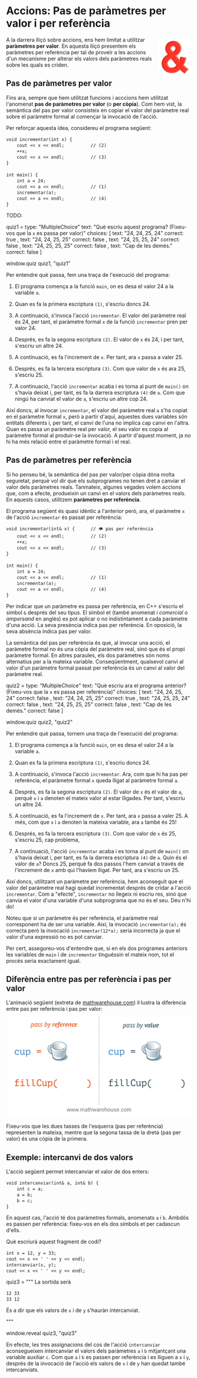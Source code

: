# Accions: Pas de paràmetres per valor i per referència

<img src='././referencies.png' style='height: 8em; float: right; margin: 0 0 1em 1em;'/>

A la darrera lliçó sobre accions, ens hem limitat a utilitzar
**paràmetres per valor**. En aquesta lliçó presentem els paràmetres
per referència per tal de proveïr a les accions d'un mecanisme per
alterar els valors dels paràmetres reals sobre les quals es criden.

## Pas de paràmetres per valor

Fins ara, sempre que hem utilitzat funcions i acccions hem utilitzat
l'anomenat **pas de paràmetres per valor** (o **per còpia**). Com hem vist, la
semàntica del pas per valor consisteix en copiar el valor del paràmetre real
sobre el paràmetre formal al començar la invocació de l'acció.

Per reforçar aquesta idea, considereu el programa següent:

```c++c++
void incrementar(int x) {
    cout << x << endl;          // (2)
    ++x;
    cout << x << endl;          // (3)
}

int main() {
    int a = 24;
    cout << a << endl;          // (1)
    incrementar(a);
    cout << a << endl;          // (4)
}
```

TODO:

<div id='quiz1'></div>

quiz1 =
type: "MultipleChoice"
text: "Què escriu aquest programa? (Fixeu-vos que la `x` es passa per valor)"
choices: [
text: "24, 24, 25, 24"
correct: true
,
text: "24, 24, 25, 25"
correct: false
,
text: "24, 25, 25, 24"
correct: false
,
text: "24, 25, 25, 25"
correct: false
,
text: "Cap de les demés."
correct: false
]

window.quiz quiz1, "quiz1"

Per entendre què passa, fem una traça de l'execució del programa:

1. El programa comença a la funció `main`, on es desa el valor 24 a la variable
   `a`.

1. Quan es fa la primera escriptura `(1)`, s'escriu doncs 24.

1. A continuació, s'invoca l'acció `incrementar`. El valor del paràmetre real
   és 24, per tant, el paràmetre formal `x` de la funció `incrementar` pren
   per valor 24.

1. Després, es fa la segona escriptura `(2)`. El valor de `x`
   és 24, i per tant, s'escriu un altre 24.

1. A continuació, es fa l'increment de `x`. Per tant, ara `x` passa a valer 25.

1. Després, es fa la tercera escriptura `(3)`. Com que valor de `x`
   és ara 25, s'escriu 25.

1. A continuació, l'acció `incrementar` acaba i es torna al punt de `main()` on
   s'havia deixat i, per tant, es fa la darrera escriptura `(4)` de `a`. Com
   que ningú ha canviat el valor de `a`, s'escriu un altre cop 24.

Així doncs, al invocar `incrementar`, el valor del paràmetre real `a` s'ha
copiat en el paràmetre formal `x`, però a partir d'aquí, aquestes dues
variables són entitats diferents i, per tant, el canvi de l'una no implica cap
canvi en l'altra. Quan es passa un paràmetre real per valor, el seu valor es
copia al paràmetre formal al produir-se la invocació. A partir d'aquest
moment, ja no hi ha més relació entre el paràmetre formal i el real.

## Pas de paràmetres per referència

Si ho penseu bé, la semàntica del pas per valor/per còpia dóna molta
seguretat, perquè vol dir que els subprogrames no tenen dret a canviar el
valor dels paràmetres reals. Tanmateix, algunes vegades volem accions que,
com a efecte, produeixin un canvi en el valors dels paràmetres reals.
En aquests casos, utilitzem **paràmetres per referència**.

El programa següent és quasi idèntic a l'anterior però, ara,
el paràmetre `x` de l'acció `incrementar` és passat per referència:

```c++c++
void incrementar(int& x) {      // 👁 pas per referència
    cout << x << endl;          // (2)
    ++x;
    cout << x << endl;          // (3)
}

int main() {
    int a = 24;
    cout << a << endl;          // (1)
    incrementar(a);
    cout << a << endl;          // (4)
}
```

Per indicar que un paràmetre es passa per referència, en C++ s'escriu el
símbol `&` després del seu tipus. El símbol et (també anomenat _i comercial_ o
_ampersand_ en anglès) es pot aplicar o no indistintament a cada paràmetre
d'una acció. La seva presència indica pas per referència. En oposició, la seva
absència indica pas per valor.

La semàntica del pas per referència és que, al invocar una acció, el paràmetre
formal no és una còpia del paràmetre real, sinó que és el propi paràmetre formal.
En altres paraules, els dos paràmetres són noms alternatius per a la mateixa variable.
Conseqüentment, qualsevol canvi al valor d'un paràmetre formal passat per referència
és un canvi al valor del paràmetre real.

<div id='quiz2'></div>

quiz2 =
type: "MultipleChoice"
text: "Què escriu ara el programa anterior? (Fixeu-vos que la `x` es passa per referència)"
choices: [
text: "24, 24, 25, 24"
correct: false
,
text: "24, 24, 25, 25"
correct: true
,
text: "24, 25, 25, 24"
correct: false
,
text: "24, 25, 25, 25"
correct: false
,
text: "Cap de les demés."
correct: false
]

window.quiz quiz2, "quiz2"

Per entendre què passa, tornem una traça de l'execució del programa:

1. El programa comença a la funció `main`, on es desa el valor 24 a la variable
   `a`.

1. Quan es fa la primera escriptura `(1)`, s'escriu doncs 24.

1. A continuació, s'invoca l'acció `incrementar`. Ara, com que hi ha pas per
   referència, el paràmetre formal `x` queda lligat al paràmetre formal `a`.

1. Després, es fa la segona escriptura `(2)`. El valor de `x` és el valor de `a`,
   perquè `x` i `a` denoten el mateix valor al estar lligades.
   Per tant, s'escriu un altre 24.

1. A continuació, es fa l'increment de `x`. Per tant, ara `x` passa a valer 25.
   A més, com que `x` i `a` denoten la mateixa variable, ara `a` també és 25!

1. Després, es fa la tercera escriptura `(3)`. Com que valor de `x`
   és 25, s'escriu 25, cap problema,

1. A continuació, l'acció `incrementar` acaba i es torna al punt de `main()` on
   s'havia deixat i, per tant, es fa la darrera escriptura `(4)` de `a`. Quin
   és el valor de `a`? Doncs 25, perquè fa dos passos l'hem canviat a través
   de l'increment de `x` amb qui l'havíem lligat. Per tant,
   ara s'escriu un 25.

Així doncs, utilitzant un paràmetre per referència, hem aconseguit que el
valor del paràmetre real hagi quedat incrementat després de cridar a l'acció
`incrementar`. Com a "efecte", `incrementar` no llegeix ni escriu res, sinó que
canvia el valor d'una variable d'una subprograma que no és el seu. Déu n'hi do!

Noteu que si un paràmetre és per referència, el paràmetre real corresponent
ha de ser una variable. Així, la invocació `incrementar(a);` és correcta però
la invocació `incrementar(12*a);` seria incorrecta ja que el valor d'una expressió
no es pot canviar.

Per cert, assegureu-vos d'entendre que, si en els dos programes anteriors
les variables de `main` i de `incrementar` tinguéssin el mateix nom, tot el
procés seria exactament igual.

## Diferència entre pas per referència i pas per valor

L'animació següent (extreta de [mathwarehouse.com](https://www.mathwarehouse.com))
il·lustra la diferència entre pas per referència i pas per valor:

<center>
<img src='././pass-by-reference-vs-pass-by-value-animation.gif'>
</center>

Fixeu-vos que les dues tasses de l'esquerra (pas per referència) representen
la mateixa, mentre que la segona tassa de la dreta (pas per valor) és una
còpia de la primera.

## Exemple: intercanvi de dos valors

L'acció següent permet intercanviar el valor de dos enters:

```c++c++
void intercanviar(int& a, int& b) {
    int c = a;
    a = b;
    b = c;
}
```

En aquest cas, l'acció té dos paràmetres formals, anomenats `a` i `b`.
Ambdós es passen per referència: fixeu-vos en els dos símbols et per cadascun
d'ells.

Què escriurà aquest fragment de codi?

```c++c++
int x = 12, y = 33;
cout << x << ' ' << y << endl;
intercanviar(x, y);
cout << x << ' ' << y << endl;
```

<div id='quiz3'></div>

quiz3 = """
La sortida serà

```c++text
12 33
33 12
```

És a dir que els valors de `x` i de `y` s'hauràn intercanviat.

"""

window.reveal quiz3, "quiz3"

En efecte, les tres assignacions del cos de l'acció `intercanviar`
aconsegueixen intercanviar el valors dels paràmetres `a` i `b` mitjantçant
una variable auxiliar `c`. Com que `a` i `b` es passen per referència
i es lliguen a `x` i `y`, després de la invocació de l'acció els valors
de `x` i de `y` han quedat també intercanviats.

<Autors autors="jpetit roura"/>
